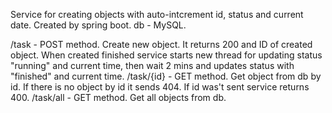 Service for creating objects with auto-intcrement id, status and current date.
Created by spring boot.
db - MySQL.

/task - POST method. Create new object. It returns 200 and ID of created object. When created finished service starts new 
thread for updating status "running" and current time, then wait 2 mins and updates status with "finished" and current time.
/task/{id} - GET method. Get object from db by id. If there is no object by id it sends 404. If id was't sent service returns 400.
/task/all - GET method. Get all objects from db.
